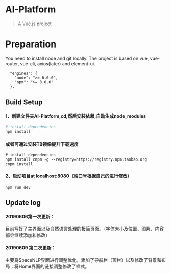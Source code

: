 # AI-Platform

> A Vue.js project

# Preparation
You need to install node and git locally. The project is based on vue, vue-router, vue-cli, axios(later) and element-ui. 
```
  "engines": {
    "node": ">= 6.0.0",
    "npm": ">= 3.0.0"
  },
```
## Build Setup

#### 1、新建文件夹AI-Platform,cd,然后安装依赖,自动生成node_modules
``` bash
# install dependencies
npm install
```
#### 或者可通过安装TB镜像提升下载速度
``` 
# install dependencies
npm install cnpm -g --registry=https://registry.npm.taobao.org
cnpm install
```
#### 2、启动项目at localhost:8080（端口号根据自己的进行修改）
``` 
npm run dev
```

## Update log

#### 20190606第一次更新：
目前写好了主界面以及自然语言处理的极简页面。（字体大小及位置、图片、内容都会继续添加和修改）
#### 20190609 第二次更新：
主要将SpaceNLP界面进行调整优化，添加了导航栏（顶栏）以及修改了背景和布局；将Home界面的链接调整修改了样式。



